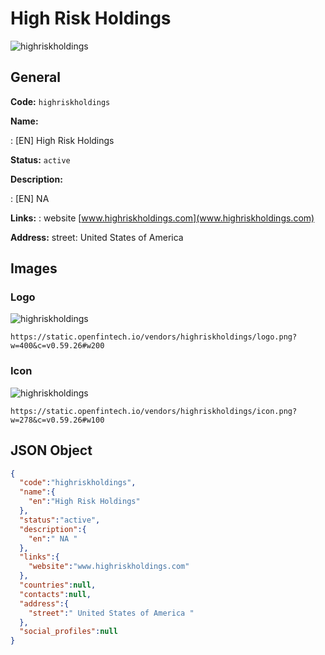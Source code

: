 
# High Risk Holdings 
![highriskholdings](https://static.openfintech.io/vendors/highriskholdings/logo.png?w=400&c=v0.59.26#w200)  

## General 
 
**Code:** `highriskholdings` 
 
**Name:** 
 
:	[EN] High Risk Holdings 
 
**Status:** `active` 
 
**Description:** 
 
: [EN]  NA  
 
**Links:** 
: website [www.highriskholdings.com](www.highriskholdings.com) 
 
**Address:** 
street:  United States of America  

## Images 

### Logo 
 
![highriskholdings](https://static.openfintech.io/vendors/highriskholdings/logo.png?w=400&c=v0.59.26#w200)  

```
https://static.openfintech.io/vendors/highriskholdings/logo.png?w=400&c=v0.59.26#w200
```  

### Icon 
 
![highriskholdings](https://static.openfintech.io/vendors/highriskholdings/icon.png?w=278&c=v0.59.26#w100)  

```
https://static.openfintech.io/vendors/highriskholdings/icon.png?w=278&c=v0.59.26#w100
```  

## JSON Object 

```json
{
  "code":"highriskholdings",
  "name":{
    "en":"High Risk Holdings"
  },
  "status":"active",
  "description":{
    "en":" NA "
  },
  "links":{
    "website":"www.highriskholdings.com"
  },
  "countries":null,
  "contacts":null,
  "address":{
    "street":" United States of America "
  },
  "social_profiles":null
}
```  
